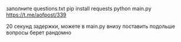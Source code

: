заполните questions.txt
pip install requests
python main.py
https://t.me/aofpost/339


20 секунд задержки, можете в main.py внизу поставить подольше
вопросы берет рандомно

